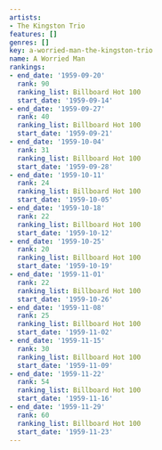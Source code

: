 ```yaml
---
artists:
- The Kingston Trio
features: []
genres: []
key: a-worried-man-the-kingston-trio
name: A Worried Man
rankings:
- end_date: '1959-09-20'
  rank: 90
  ranking_list: Billboard Hot 100
  start_date: '1959-09-14'
- end_date: '1959-09-27'
  rank: 40
  ranking_list: Billboard Hot 100
  start_date: '1959-09-21'
- end_date: '1959-10-04'
  rank: 31
  ranking_list: Billboard Hot 100
  start_date: '1959-09-28'
- end_date: '1959-10-11'
  rank: 24
  ranking_list: Billboard Hot 100
  start_date: '1959-10-05'
- end_date: '1959-10-18'
  rank: 22
  ranking_list: Billboard Hot 100
  start_date: '1959-10-12'
- end_date: '1959-10-25'
  rank: 20
  ranking_list: Billboard Hot 100
  start_date: '1959-10-19'
- end_date: '1959-11-01'
  rank: 22
  ranking_list: Billboard Hot 100
  start_date: '1959-10-26'
- end_date: '1959-11-08'
  rank: 25
  ranking_list: Billboard Hot 100
  start_date: '1959-11-02'
- end_date: '1959-11-15'
  rank: 30
  ranking_list: Billboard Hot 100
  start_date: '1959-11-09'
- end_date: '1959-11-22'
  rank: 54
  ranking_list: Billboard Hot 100
  start_date: '1959-11-16'
- end_date: '1959-11-29'
  rank: 60
  ranking_list: Billboard Hot 100
  start_date: '1959-11-23'
---
```


